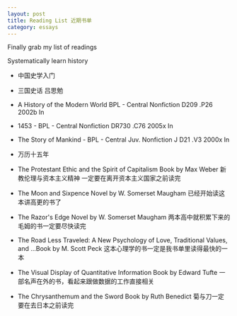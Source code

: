 ```yaml
---
layout: post
title: Reading List 近期书单
category: essays
---
```


Finally grab my list of readings

Systematically learn history
- 中国史学入门
- 三国史话 吕思勉
- A History of the Modern World BPL - Central	Nonfiction	D209 .P26 2002b	In
- 1453 - BPL - Central	Nonfiction	DR730 .C76 2005x	In
- The Story of Mankind - BPL - Central	Juv. Nonfiction	J D21 .V3 2000x	In

- 万历十五年

- The Protestant Ethic and the Spirit of Capitalism Book by Max Weber
新教伦理与资本主义精神 一定要在离开资本主义国家之前读完
- The Moon and Sixpence Novel by W. Somerset Maugham
已经开始读这本讲高更的书了
- The Razor's Edge Novel by W. Somerset Maugham
两本高中就积累下来的毛姆的书一定要尽快读完
- The Road Less Traveled: A New Psychology of Love, Traditional Values, and ...Book by M. Scott Peck
这本心理学的书一定是我书单里读得最快的一本
- The Visual Display of Quantitative Information Book by Edward Tufte
一部名声在外的书，看起来跟做数据的工作直接相关
- The Chrysanthemum and the Sword Book by Ruth Benedict
菊与刀一定要在去日本之前读完


